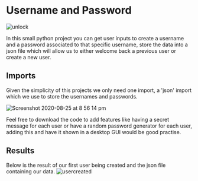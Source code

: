 # Username and Password
![unlock](https://user-images.githubusercontent.com/48221355/91220991-ec6ab600-e714-11ea-9715-6293f9cfd106.gif)

In this small python project you can get user inputs to create a username and a password associated to that specific username, store the data into a json file which will allow us to either welcome back a previous user or create a new user. 

## Imports 
Given the simplicity of this projects we only need one import, a 'json' import which we use to store the usernames and passwords. 

![Screenshot 2020-08-25 at 8 56 14 pm](https://user-images.githubusercontent.com/48221355/91221651-df01fb80-e715-11ea-9488-c7d1c1eb097d.png)

Feel free to download the code to add features like having a secret message for each user or have a random password generator for each user, adding this and have it shown in a desktop GUI would be good practise. 

## Results 
Below is the result of our first user being created and the json file containing our data. 
![usercreated](https://user-images.githubusercontent.com/48221355/91223304-56388f00-e718-11ea-81be-593fe939a776.gif)







